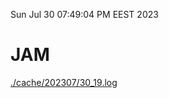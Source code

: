 Sun Jul 30 07:49:04 PM EEST 2023
# JAM
<a href='./cache/202307/30_19.log'>./cache/202307/30_19.log</a>
